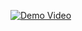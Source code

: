 [![Demo Video](https://img.youtube.com/vi/PvItiH-ZR6E/maxresdefault.jpg)](https://youtu.be/PvItiH-ZR6E)
